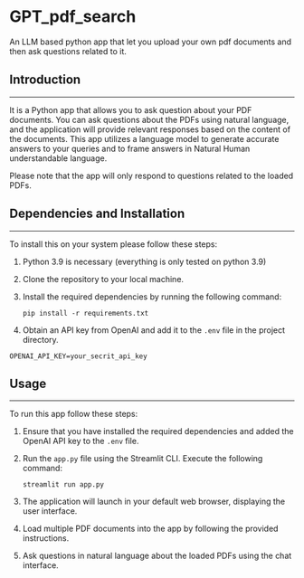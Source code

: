 # GPT_pdf_search
An LLM based python app that let you upload your own pdf documents and then ask questions related to it.

## Introduction
------------
 It is a Python app that allows you to ask question about your PDF documents. You can ask questions about the PDFs using natural language, and the application will provide relevant responses based on the content of the documents. This app utilizes a language model to generate accurate answers to your queries and to frame answers in Natural Human understandable language. 
 
 Please note that the app will only respond to questions related to the loaded PDFs.


## Dependencies and Installation
----------------------------
To install this on your system please follow these steps:

1. Python 3.9 is necessary (everything is only tested on python 3.9)

2. Clone the repository to your local machine.

3. Install the required dependencies by running the following command:
   ```
   pip install -r requirements.txt
   ```

4. Obtain an API key from OpenAI and add it to the `.env` file in the project directory.
```commandline
OPENAI_API_KEY=your_secrit_api_key
```

## Usage
-----
To run this app follow these steps:

1. Ensure that you have installed the required dependencies and added the OpenAI API key to the `.env` file.

2. Run the `app.py` file using the Streamlit CLI. Execute the following command:
   ```
   streamlit run app.py
   ```

3. The application will launch in your default web browser, displaying the user interface.

4. Load multiple PDF documents into the app by following the provided instructions.

5. Ask questions in natural language about the loaded PDFs using the chat interface.